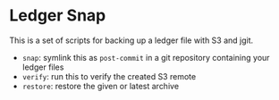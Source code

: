 # Ledger Snap

This is a set of scripts for backing up a ledger file with S3 and jgit.

 * `snap`: symlink this as `post-commit` in a git repository containing your ledger files
 * `verify`: run this to verify the created S3 remote
 * `restore`: restore the given or latest archive
